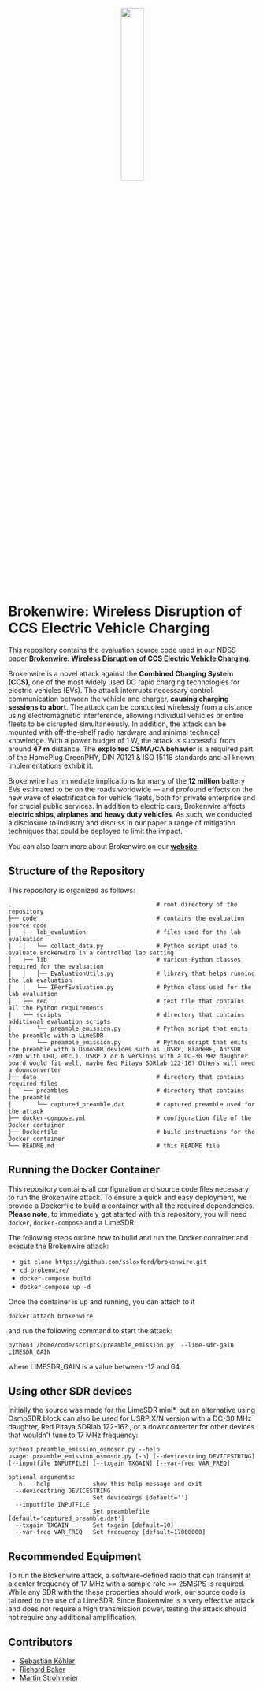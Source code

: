 <p align="center"><img src="https://github.com/ssloxford/brokenwire/blob/main/data/brokenwire_logo.png" width="30%"></p>

# Brokenwire: Wireless Disruption of CCS Electric Vehicle Charging

This repository contains the evaluation source code used in our NDSS paper [**Brokenwire: Wireless Disruption of CCS Electric Vehicle Charging**](https://www.ndss-symposium.org/wp-content/uploads/2023/02/ndss2023_s251_paper.pdf).

Brokenwire is a novel attack against the **Combined Charging System (CCS)**, one of the most widely used DC rapid charging technologies for electric vehicles (EVs). 
The attack interrupts necessary control communication between the vehicle and charger, **causing charging sessions to abort**.
The attack can be conducted wirelessly from a distance using electromagnetic interference, allowing individual vehicles or entire fleets to be disrupted simultaneously. 
In addition, the attack can be mounted with off-the-shelf radio hardware and minimal technical knowledge. 
With a power budget of 1 W, the attack is successful from around **47 m** distance. 
The **exploited CSMA/CA behavior** is a required part of the HomePlug GreenPHY, DIN 70121 & ISO 15118 standards and all known implementations exhibit it.

Brokenwire has immediate implications for many of the **12 million** battery EVs estimated to be on the roads worldwide — and profound effects on the new wave of electrification for vehicle fleets, both for private enterprise and for crucial public 
services. 
In addition to electric cars, Brokenwire affects **electric ships, airplanes and heavy duty vehicles**. 
As such, we conducted a disclosure to industry and discuss in our paper a range of mitigation techniques that could be deployed to limit the impact.

You can also learn more about Brokenwire on our [**website**](https://brokenwire.fail).

## Structure of the Repository
This repository is organized as follows:

```
.                                         # root directory of the repository
├── code                                  # contains the evaluation source code
│   ├── lab_evaluation                    # files used for the lab evaluation
│   │   └── collect_data.py               # Python script used to evaluate Brokenwire in a controlled lab setting
│   ├── lib                               # various Python classes required for the evaluation
│   │   │── EvaluationUtils.py            # library that helps running the lab evaluation
│   │   └── IPerfEvaluation.py            # Python class used for the lab evaluation
│   ├── req                               # text file that contains all the Python requirements
│   └── scripts                           # directory that contains additional evaluation scripts
│       └── preamble_emission.py          # Python script that emits the preamble with a LimeSDR
│       └── preamble_emission.py          # Python script that emits the preamble with a OsmoSDR devices such as (USRP, BladeRF, AntSDR E200 with UHD, etc.). USRP X or N versions with a DC-30 MHz daughter board would fit well, maybe Red Pitaya SDRlab 122-16? Others will need a downconverter
├── data                                  # directory that contains required files
│   └── preambles                         # directory that contains the preamble
│       └── captured_preamble.dat         # captured preamble used for the attack
├── docker-compose.yml                    # configuration file of the Docker container
├── Dockerfile                            # build instructions for the Docker container
└── README.md                             # this README file
```

## Running the Docker Container
This repository contains all configuration and source code files necessary to run the Brokenwire attack.
To ensure a quick and easy deployment, we provide a Dockerfile to build a container with all the required dependencies.
<br>**Please note**, to immediately get started with this repository, you will need `docker`, `docker-compose` and a LimeSDR.

The following steps outline how to build and run the Docker container and execute the Brokenwire attack:

 * `git clone https://github.com/ssloxford/brokenwire.git`
 * `cd brokenwire/`
 * `docker-compose build`
 * `docker-compose up -d`

Once the container is up and running, you can attach to it

`docker attach brokenwire`

and run the following command to start the attack:

`python3 /home/code/scripts/preamble_emission.py  --lime-sdr-gain LIMESDR_GAIN`

where LIMESDR_GAIN is a value between -12 and 64.


## Using other SDR devices

Initially the source was made for the LimeSDR mini*, but an alternative using OsmoSDR block can also be used for USRP X/N version with a DC-30 MHz daughter, Red Pitaya SDRlab 122-16? , or a downconverter for other devices that wouldn't tune to 17 MHz frequency:

```
python3 preamble_emission_osmosdr.py --help
usage: preamble_emission_osmosdr.py [-h] [--devicestring DEVICESTRING] [--inputfile INPUTFILE] [--txgain TXGAIN] [--var-freq VAR_FREQ]

optional arguments:
  -h, --help            show this help message and exit
  --devicestring DEVICESTRING
                        Set deviceargs [default='']
  --inputfile INPUTFILE
                        Set preamblefile [default='captured_preamble.dat']
  --txgain TXGAIN       Set txgain [default=10]
  --var-freq VAR_FREQ   Set frequency [default=17000000]
```


## Recommended Equipment

To run the Brokenwire attack, a software-defined radio that can transmit at a center frequency of 17 MHz with a sample rate >= 25MSPS is required. 
While any SDR with the these properties should work, our source code is tailored to the use of a LimeSDR.
Since Brokenwire is a very effective attack and does not require a high transmission power, testing the attack should not require any additional amplification.

## Contributors
 * [Sebastian Köhler](https://cs.ox.ac.uk/people/sebastian.kohler)
 * [Richard Baker](https://www.cs.ox.ac.uk/people/richard.baker)
 * [Martin Strohmeier](https://www.cs.ox.ac.uk/people/martin.strohmeier)
